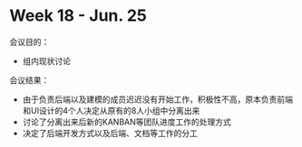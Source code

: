 ﻿#     Week 18 - Jun. 25


会议目的：

-   组内现状讨论

会议结果：

-   由于负责后端以及建模的成员迟迟没有开始工作，积极性不高，原本负责前端和UI设计的4个人决定从原有的8人小组中分离出来
-   讨论了分离出来后新的KANBAN等团队进度工作的处理方式
-   决定了后端开发方式以及后端、文档等工作的分工